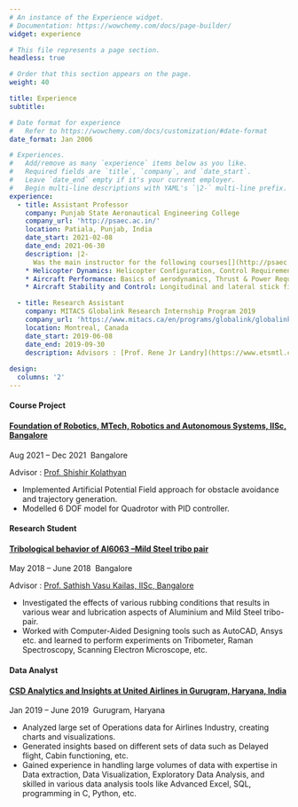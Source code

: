 ```yaml
---
# An instance of the Experience widget.
# Documentation: https://wowchemy.com/docs/page-builder/
widget: experience

# This file represents a page section.
headless: true

# Order that this section appears on the page.
weight: 40

title: Experience
subtitle:

# Date format for experience
#   Refer to https://wowchemy.com/docs/customization/#date-format
date_format: Jan 2006

# Experiences.
#   Add/remove as many `experience` items below as you like.
#   Required fields are `title`, `company`, and `date_start`.
#   Leave `date_end` empty if it's your current employer.
#   Begin multi-line descriptions with YAML's `|2-` multi-line prefix.
experience:
  - title: Assistant Professor
    company: Punjab State Aeronautical Engineering College
    company_url: 'http://psaec.ac.in/'
    location: Patiala, Punjab, India
    date_start: 2021-02-08
    date_end: 2021-06-30
    description: |2-
      Was the main instructor for the following courses[](http://psaec.ac.in/)[](https://www.linkedin.com/in/ravichandrasv/)
    * Helicopter Dynamics: Helicopter Configuration, Control Requirements, Momentum Theory, Blade Element Theory, Ideal Rotor Vs Optimum Rotor, Autorotation in Vertical Descent, Vertical Flight, Forward Flight, Introduction to Navigation Guidance and Control for Intelligent Fight.
    * Aircraft Performance: Basics of aerodynamics, Thrust & Power Required, Cruise, Climb & glide flight performance, Range & Endurance, V-n Diagram, High Lift Devices, Landing & Take off Performance.
    * Aircraft Stability and Control: Longitudinal and lateral stick fixed & free stability and control, Dynamic stability: Euler angles, Equations of motion, longitudinal modes; lateral-directional modes.

  - title: Research Assistant
    company: MITACS Globalink Research Internship Program 2019
    company_url: 'https://www.mitacs.ca/en/programs/globalink/globalink-research-internship'
    location: Montreal, Canada
    date_start: 2019-06-08
    date_end: 2019-09-30
    description: Advisors : [Prof. Rene Jr Landry](https://www.etsmtl.ca/en/research/professors/rlandry), [Department of Electrical Engineering](<>), [Ecole de Technologie Superieure](https://www.etsmtl.ca/)[](https://www.i3s.unice.fr/~precioso/)[](https://www.inria.fr/en)[](https://univ-cotedazur.eu/)
    
design:
  columns: '2'
---
```

<!--StartFragment-->

#### Course Project

#### [Foundation of Robotics, MTech, Robotics and Autonomous Systems, IISc, Bangalore](https://mllab.csa.iisc.ac.in/)

Aug 2021 – Dec 2021  Bangalore

Advisor : [Prof. Shishir Kolathyan](https://shishirny.github.io/)

* Implemented Artificial Potential Field approach for obstacle avoidance and trajectory generation.
* Modelled 6 DOF model for Quadrotor with PID controller.

<!--EndFragment-->

<!--StartFragment-->

#### Research Student

#### [Tribological behavior of Al6063 –Mild Steel tribo pair](http://127.0.0.1:5500/index.html)

May 2018 – June 2018  Bangalore

Advisor : [Prof. Sathish Vasu Kailas, IISc, Bangalore](https://mecheng.iisc.ac.in/people/satish-v-kailas/)

* Investigated the effects of various rubbing conditions that results in various wear and lubrication aspects of Aluminium and Mild Steel tribo-pair.
* Worked with Computer-Aided Designing tools such as AutoCAD, Ansys etc. and learned to perform experiments on Tribometer, Raman Spectroscopy, Scanning Electron Microscope, etc.

<!--EndFragment-->


<!--StartFragment-->

#### Data Analyst

#### [CSD Analytics and Insights at United Airlines in Gurugram, Haryana, India](http://cds.iisc.ac.in/)

Jan 2019 – June 2019  Gurugram, Haryana

* Analyzed large set of Operations data for Airlines Industry, creating charts and visualizations.[](http://cds.iisc.ac.in/faculty/venky/)[](http://talukdar.net/)
* Generated insights based on different sets of data such as Delayed flight, Cabin functioning, etc.[](http://cds.iisc.ac.in/faculty/vss/)
* Gained experience in handling large volumes of data with expertise in Data extraction, Data Visualization, Exploratory Data Analysis, and skilled in various data analysis tools like Advanced Excel, SQL, programming in C, Python, etc.

<!--EndFragment-->


